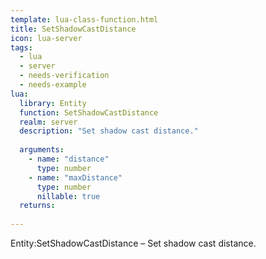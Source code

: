 ```yaml
---
template: lua-class-function.html
title: SetShadowCastDistance
icon: lua-server
tags:
  - lua
  - server
  - needs-verification
  - needs-example
lua:
  library: Entity
  function: SetShadowCastDistance
  realm: server
  description: "Set shadow cast distance."
  
  arguments:
    - name: "distance"
      type: number
    - name: "maxDistance"
      type: number
      nillable: true
  returns:
    
---
```


<div class="lua__search__keywords">
Entity:SetShadowCastDistance &#x2013; Set shadow cast distance.
</div>
